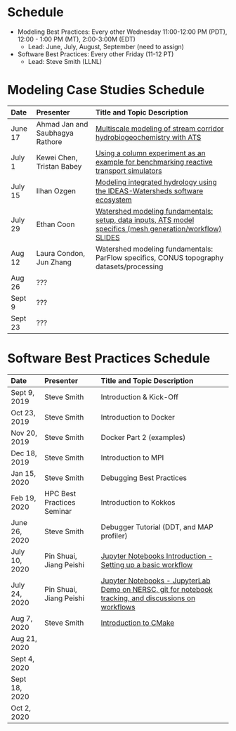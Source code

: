 # Schedule
* Modeling Best Practices: Every other Wednesday 11:00-12:00 PM (PDT), 12:00 - 1:00 PM (MT), 2:00-3:00M (EDT)
  - Lead:  June, July, August, September (need to assign)
* Software Best Practices: Every other Friday (11-12 PT)
  - Lead:  Steve Smith (LLNL)

# Modeling Case Studies Schedule

| Date     |  Presenter                  | Title and Topic Description                    |
|:---------|:----------------------------|:-----------------------------------------------|
| June 17  |Ahmad Jan and Saubhagya Rathore | [Multiscale modeling of stream corridor hydrobiogeochemistry with ATS](https://docs.google.com/document/d/13GPr3n_4mnvtZ7vifSFwIJpsALzl48bKNWnznI2vzvI/edit#heading=h.mn0j14goyz4d) | 
| July 1   |Kewei Chen, Tristan Babey   | [Using a column experiment as an example for benchmarking reactive transport simulators](https://docs.google.com/document/d/1lJ0zAHwIxbFIm7UDhe2UVmNJby2qG0ps-cVCN3zKXp8/edit#) |
| July 15  |Ilhan Ozgen                 |[Modeling integrated hydrology using the IDEAS-Watersheds software ecosystem](https://docs.google.com/document/d/1xYKTnJJI7VrqhxGVxakJZfksOPECR7qzX6X0zK7eSHM/edit#heading=h.gqi05zuawjqx)
| July 29  | Ethan Coon                 | [Watershed modeling fundamentals: setup, data inputs, ATS model specifics (mesh generation/workflow)](https://docs.google.com/document/d/1_4SLrUNZCsKa-oClMirxW57AU-KqYtWZarAyIwqDK9Y/edit#) [SLIDES](https://drive.google.com/drive/folders/1rK609Bc5VMoGp3DOAbbu4-xF1uV2mGuS)
| Aug 12   | Laura Condon, Jun Zhang    | Watershed modeling fundamentals: ParFlow specifics, CONUS topography datasets/processing
| Aug 26   | ???                        |
| Sept 9   | ???                        |
| Sept 23  | ???                        |

# Software Best Practices Schedule

| Date     |   Presenter                | Title and Topic Description|
|:----------|:--------------------------|:-----------------------------------------------|
|Sept 9, 2019 |Steve Smith | Introduction & Kick-Off |
|Oct 23, 2019 |Steve Smith | Introduction to Docker|
|Nov 20, 2019 |Steve Smith | Docker Part 2 (examples)|
|Dec 18, 2019 |Steve Smith | Introduction to MPI |
|Jan 15, 2020 |Steve Smith | Debugging Best Practices |
|Feb 19, 2020 |HPC Best Practices Seminar | Introduction to Kokkos|
|June 26, 2020| Steve Smith | Debugger Tutorial (DDT, and MAP profiler) |
|July 10, 2020 |Pin Shuai, Jiang Peishi | [Jupyter Notebooks Introduction - Setting up a basic workflow](https://docs.google.com/document/d/1rxZgGx3lPpPGN4D3JgU9O-b4b_dsmbneYzVFRBsYS5c/edit#heading=h.rx16jl6unwc4) |
|July 24, 2020 |Pin Shuai, Jiang Peishi | [Jupyter Notebooks - JupyterLab Demo on NERSC, git for notebook tracking, and discussions on workflows](https://docs.google.com/document/d/1TR51Mh9vpWwJ6juZ1-e0N9bwOIcprdyoouizhnPO84w/edit#heading=h.y0woippppf3r) |
|Aug 7, 2020 |Steve Smith | [Introduction to CMake](https://docs.google.com/document/d/1W5cEwfO2OT4OGWTVkt4JIF8JjgyS3tHhxdd8rGBBIa4/edit) |
|Aug 21, 2020 |
|Sept 4, 2020 |
|Sept 18, 2020 |
|Oct 2, 2020 |





